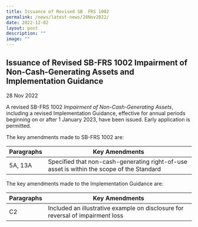 ```yaml
---
title: Issuance of Revised SB  FRS 1002
permalink: /news/latest-news/28Nov2022/
date: 2022-12-02
layout: post
description: ""
image: ""
---
```



Issuance of Revised SB-FRS 1002 Impairment of Non-Cash-Generating Assets and Implementation Guidance
----------------------------------------------------------------------------------------------------

28 Nov 2022

A revised SB-FRS 1002 _Impairment of Non-Cash-Generating Assets_, including a revised Implementation Guidance, effective for annual periods beginning on or after 1 January 2023, have been issued. Early application is permitted.

The key amendments made to SB-FRS 1002 are:



| **Paragraphs**| **Key Amendments** |
| -------- | -------- |
| 5A, 13A     | Specified that non-cash-generating right-of-use asset is within the scope of the Standard     |


The key amendments made to the Implementation Guidance are:

| **Paragraphs**| **Key Amendments** |
| -------- | -------- |
| C2     | Included an illustrative example on disclosure for reversal of impairment loss     |